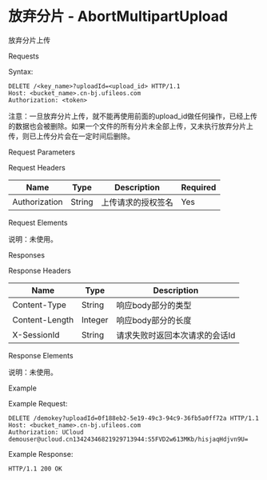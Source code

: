 # 放弃分片 - AbortMultipartUpload 

放弃分片上传

Requests

Syntax:

```
DELETE /<key_name>?uploadId=<upload_id> HTTP/1.1
Host: <bucket_name>.cn-bj.ufileos.com
Authorization: <token>
```
注意：一旦放弃分片上传，就不能再使用前面的upload_id做任何操作，已经上传的数据也会被删除。如果一个文件的所有分片未全部上传，又未执行放弃分片上传，则已上传分片会在一定时间后删除。

Request Parameters

Request Headers

|Name         |Type  |Description|Required|
|---|---|---|---|
|Authorization|String|上传请求的授权签名  |Yes     |

Request Elements

说明：未使用。

Responses

Response Headers

|Name          |Type   |Description     |
|---|---|---|
|Content-Type  |String |响应body部分的类型     |
|Content-Length|Integer|响应body部分的长度     |
|X-SessionId   |String |请求失败时返回本次请求的会话Id|

Response Elements

说明：未使用。

Example

Example Request:

```
DELETE /demokey?uploadId=0f188eb2-5e19-49c3-94c9-36fb5a0ff72a HTTP/1.1
Host: <bucket_name>.cn-bj.ufileos.com
Authorization: UCloud demouser@ucloud.cn13424346821929713944:S5FVD2w613MKb/hisjaqHdjvn9U=
```
Example Response:

```
HTTP/1.1 200 OK
```
